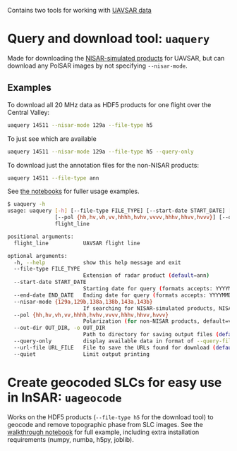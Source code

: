 Contains two tools for working with [UAVSAR data](uavsar.jpl.nasa.gov/)

# Query and download tool: `uaquery`

Made for downloading the [NISAR-simulated products](https://uavsar.jpl.nasa.gov/science/documents/nisar-sample-products.html) for UAVSAR, but can download any PolSAR images by not specifying `--nisar-mode`.

## Examples

To download all 20 MHz data as HDF5 products for one flight over the Central Valley:

```bash
uaquery 14511 --nisar-mode 129a --file-type h5
```

To just see which are available
```bash
uaquery 14511 --nisar-mode 129a --file-type h5 --query-only
```

To download just the annotation files for the non-NISAR products:
```bash
uaquery 14511 --file-type ann
```

See [the notebooks](https://github.com/scottstanie/uavsar/blob/main/notebooks/ISCE2%20Stack%20Processing%20of%20NISAR-simulated%20UAVSAR%20products.ipynb) for fuller usage examples.

```bash
$ uaquery -h
usage: uaquery [-h] [--file-type FILE_TYPE] [--start-date START_DATE] [--end-date END_DATE] [--nisar-mode {129a,129b,138a,138b,143a,143b}]
               [--pol {hh,hv,vh,vv,hhhh,hvhv,vvvv,hhhv,hhvv,hvvv}] [--out-dir OUT_DIR] [--query-only] [--url-file URL_FILE] [--quiet]
               flight_line

positional arguments:
  flight_line           UAVSAR flight line

optional arguments:
  -h, --help            show this help message and exit
  --file-type FILE_TYPE
                        Extension of radar product (default=ann)
  --start-date START_DATE
                        Starting date for query (formats accepts: YYYYMMDD, YYYY-MM-DD, yymmdd)
  --end-date END_DATE   Ending date for query (formats accepts: YYYYMMDD, YYYY-MM-DD, yymmdd)
  --nisar-mode {129a,129b,138a,138b,143a,143b}
                        If searching for NISAR-simulated products, NISAR mode of product (default=None)
  --pol {hh,hv,vh,vv,hhhh,hvhv,vvvv,hhhv,hhvv,hvvv}
                        Polarization (for non-NISAR products, default=vv)
  --out-dir OUT_DIR, -o OUT_DIR
                        Path to directory for saving output files (default=.)
  --query-only          display available data in format of --query-file, no download
  --url-file URL_FILE   File to save the URLs found for download (default=uavsar_download_urls_{file_type}{pol}{nisar_mode}.txt)
  --quiet               Limit output printing

```


# Create geocoded SLCs for easy use in InSAR: `uageocode`

Works on the HDF5 products (`--file-type h5` for the download tool) to geocode and remove topographic phase from SLC images.
See the [walkthrough notebook](https://github.com/scottstanie/uavsar/blob/main/notebooks/Geocode%20SLCs%20for%20NISAR%20simulated%20UAVSAR%20data.ipynb) for full example, including extra installation requirements (numpy, numba, h5py, joblib).
